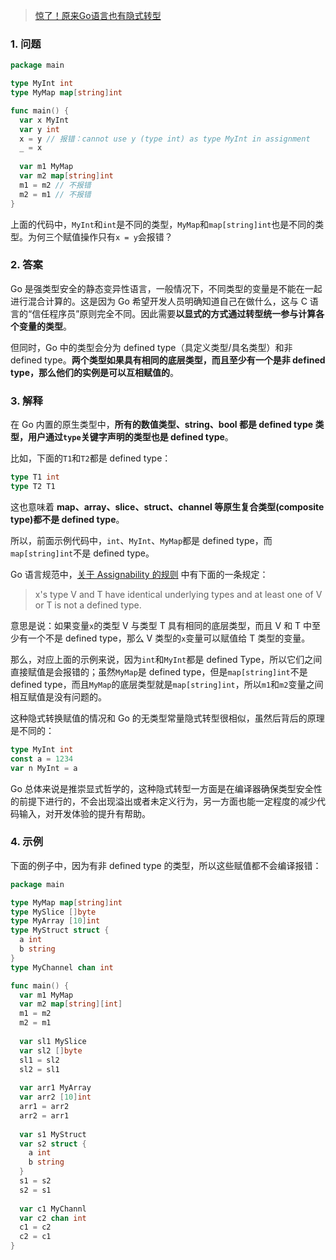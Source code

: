 > [惊了！原来Go语言也有隐式转型](https://mp.weixin.qq.com/s/IYKx4NkHSLKn2s-0g5_TRw)

### 1. 问题

```go
package main

type MyInt int
type MyMap map[string]int

func main() {
  var x MyInt
  var y int
  x = y // 报错：cannot use y (type int) as type MyInt in assignment
  _ = x
  
  var m1 MyMap
  var m2 map[string]int
  m1 = m2 // 不报错
  m2 = m1 // 不报错
}
```

上面的代码中，`MyInt`和`int`是不同的类型，`MyMap`和`map[string]int`也是不同的类型。为何三个赋值操作只有`x = y`会报错？

### 2. 答案

Go 是强类型安全的静态变异性语言，一般情况下，不同类型的变量是不能在一起进行混合计算的。这是因为 Go 希望开发人员明确知道自己在做什么，这与 C 语言的“信任程序员”原则完全不同。因此需要**以显式的方式通过转型统一参与计算各个变量的类型**。

但同时，Go 中的类型会分为 defined type（具定义类型/具名类型）和非 defined type。**两个类型如果具有相同的底层类型，而且至少有一个是非 defined type，那么他们的实例是可以互相赋值的**。

### 3. 解释

在 Go 内置的原生类型中，**所有的数值类型、string、bool 都是 defined type 类型，用户通过`type`关键字声明的类型也是 defined type**。

比如，下面的`T1`和`T2`都是 defined type：

```go
type T1 int
type T2 T1
```

这也意味着 **map、array、slice、struct、channel 等原生复合类型(composite type)都不是 defined type**。

所以，前面示例代码中，`int`、`MyInt`、`MyMap`都是 defined type，而`map[string]int`不是 defined type。

Go 语言规范中，[关于 Assignability 的规则](https://go.dev/ref/spec#Assignability) 中有下面的一条规定：

> x's type V and T have identical underlying types and at least one of V or T is not a defined type.

意思是说：如果变量`x`的类型 V 与类型 T 具有相同的底层类型，而且 V 和 T 中至少有一个不是 defined type，那么 V 类型的`x`变量可以赋值给 T 类型的变量。

那么，对应上面的示例来说，因为`int`和`MyInt`都是 defined Type，所以它们之间直接赋值是会报错的；虽然`MyMap`是 defined type，但是`map[string]int`不是 defined type，而且`MyMap`的底层类型就是`map[string]int`，所以`m1`和`m2`变量之间相互赋值是没有问题的。

这种隐式转换赋值的情况和 Go 的无类型常量隐式转型很相似，虽然后背后的原理是不同的：

```go
type MyInt int
const a = 1234
var n MyInt = a
```

Go 总体来说是推崇显式哲学的，这种隐式转型一方面是在编译器确保类型安全性的前提下进行的，不会出现溢出或者未定义行为，另一方面也能一定程度的减少代码输入，对开发体验的提升有帮助。

### 4. 示例

下面的例子中，因为有非 defined type 的类型，所以这些赋值都不会编译报错：

```go
package main

type MyMap map[string]int
type MySlice []byte
type MyArray [10]int
type MyStruct struct {
  a int
  b string
}
type MyChannel chan int

func main() {
  var m1 MyMap
  var m2 map[string][int]
  m1 = m2
  m2 = m1
  
  var sl1 MySlice
  var sl2 []byte
  sl1 = sl2
  sl2 = sl1
  
  var arr1 MyArray
  var arr2 [10]int
  arr1 = arr2
  arr2 = arr1
  
  var s1 MyStruct
  var s2 struct {
    a int
    b string
  }
  s1 = s2
  s2 = s1
  
  var c1 MyChannl
  var c2 chan int
  c1 = c2
  c2 = c1
}
```

